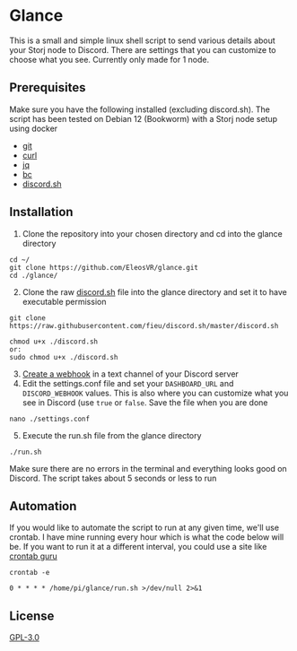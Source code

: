 # Glance

This is a small and simple linux shell script to send various details about your Storj node to Discord. There are settings that you can customize to choose what you see. Currently only made for 1 node.

## Prerequisites

Make sure you have the following installed (excluding discord.sh). The script has been tested on Debian 12 (Bookworm) with a Storj node setup using docker
- [git][git]
- [curl][curl]
- [jq][jq]
- [bc][bc]
- [discord.sh][discord]

## Installation

1. Clone the repository into your chosen directory and cd into the glance directory
```
cd ~/
git clone https://github.com/EleosVR/glance.git
cd ./glance/
```
2. Clone the raw [discord.sh][discord] file into the glance directory and set it to have executable permission
```
git clone https://raw.githubusercontent.com/fieu/discord.sh/master/discord.sh

chmod u+x ./discord.sh
or:
sudo chmod u+x ./discord.sh
```
3. [Create a webhook][webhook] in a text channel of your Discord server
4. Edit the settings.conf file and set your `DASHBOARD_URL` and `DISCORD_WEBHOOK` values. This is also where you can customize what you see in Discord (use `true` or `false`. Save the file when you are done
```
nano ./settings.conf
```
5. Execute the run.sh file from the glance directory
```
./run.sh
```

Make sure there are no errors in the terminal and everything looks good on Discord. The script takes about 5 seconds or less to run

## Automation

If you would like to automate the script to run at any given time, we'll use crontab. I have mine running every hour which is what the code below will be. If you want to run it at a different interval, you could use a site like [crontab guru][crontab]
```
crontab -e

0 * * * * /home/pi/glance/run.sh >/dev/null 2>&1
```

## License

[GPL-3.0](https://www.gnu.org/licenses/gpl-3.0.en.html)

<!-- Links -->
[git]: https://git-scm.com/download/linux
[curl]: https://curl.se/
[jq]: https://jqlang.github.io/jq/
[bc]: https://www.gnu.org/software/bc/manual/html_mono/bc.html
[discord]: https://github.com/fieu/discord.sh
[webhook]: https://support.discord.com/hc/en-us/articles/228383668-Intro-to-Webhooks
[crontab]: https://crontab.guru/every-1-hour
